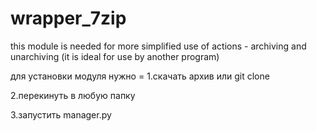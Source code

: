 # wrapper_7zip
this module is needed for more simplified use of actions - archiving and unarchiving (it is ideal for use by another program)

<p>для установки модуля нужно = 1.скачать архив или git clone</p>
<p>                             2.перекинуть в любую папку</p>
<p>                             3.запустить manager.py</p>

